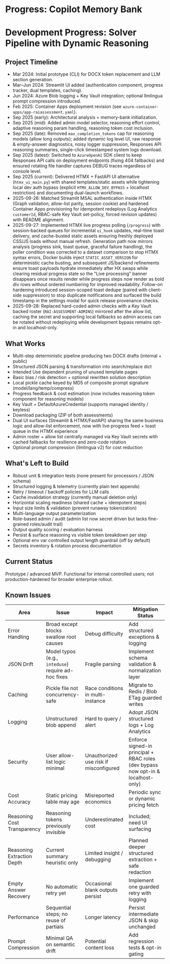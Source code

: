 # Progress: Copilot Memory Bank

# Development Progress: Solver Pipeline with Dynamic Reasoning

## Project Timeline

- Mar 2024: Initial prototype (CLI) for DOCX token replacement and LLM section generation.
- Mar–Jun 2024: Streamlit UI added (authentication component, progress tracker, dual templates, caching).
- Jun 2024: Azure Blob logging + Key Vault integration; optional llmlingua prompt compression introduced.
- Feb 2025: Container Apps deployment revision (see `azure-container-apps/app-raiassessment.yaml`).
- Sep 2025 (early): Architectural analysis + memory-bank initialization.
- Sep 2025 (mid): Added admin model selector, reasoning effort control, adaptive reasoning param handling, reasoning token cost inclusion.
- Sep 2025 (late): Removed `max_completion_tokens` cap for reasoning models (allow long outputs); added dynamic log level UI, raw response & empty-answer diagnostics, noisy logger suppression, Responses API reasoning summaries, single-click timestamped system logs download.
- Sep 2025 (latest): Switched to `AzureOpenAI` SDK client to keep Responses API calls on deployment endpoints (fixing 404 fallbacks) and ensured rotating file handler captures DEBUG traces regardless of console level.
- Sep 2025 (current): Delivered HTMX + FastAPI UI alternative (`htmx_ui_main.py`) with shared templates/static assets while tightening local dev auth bypass (explicit `HTMX_ALLOW_DEV_BYPASS` + localhost restriction) and documenting dual-launch workflows.
- 2025-09-26: Matched Streamlit MSAL authentication inside HTMX (Graph validation, allow-list parity, session cookie) and hardened Container Apps provisioning for idempotent redeploys (Log Analytics `customerId`, RBAC-safe Key Vault set-policy, forced revision updates) with README alignment.
- 2025-09-27: Implemented HTMX live progress polling (`/progress`) with session-backed queues for incremental `ui_hook` updates, real-time toast delivery, and cache-busted static assets ensuring freshly deployed CSS/JS loads without manual refresh. Generation path now mirrors analysis (progress sink, toast queue, graceful failure handling), the poller condition was corrected to a dataset comparison to stop HTMX syntax errors, Docker builds inject `STATIC_ASSET_VERSION` for deterministic cache busting, and subsequent JS/backend refinements ensure toast payloads hydrate immediately after HX swaps while clearing residual progress state so the "Live processing" banner disappears once results render while progress steps now render as bold div rows without ordered numbering for improved readability. Follow-on hardening introduced session-scoped toast dedupe (paired with client-side suppression) to stop duplicate notifications and surfaced the build timestamp in the settings modal for quick release provenance checks.
- 2025-09-28: Replaced hard-coded admin checks with a Key Vault backed roster (`RAI-ASSESSMENT-ADMINS`) mirrored after the allow list, caching the secret and supporting local fallbacks so admin access can be rotated without redeploying while development bypass remains opt-in and localhost-only.

## What Works

- Multi-step deterministic pipeline producing two DOCX drafts (internal + public)
- Structured JSON parsing & transformation into search/replace dict
- Intended Use dependent pruning of unused template pages
- Basic bias / risk detection + optional rewritten solution description
- Local pickle cache keyed by MD5 of composite prompt signature (model/lang/temp/compress)
- Progress feedback & cost estimation (now includes reasoning token component for reasoning models)
- Key Vault + DefaultAzureCredential (supports managed identity / keyless)
- Download packaging (ZIP of both assessments)
- Dual UI surfaces (Streamlit & HTMX/FastAPI) sharing the same business logic and allow-list enforcement, now with live progress feed + toast queue in the HTMX experience
- Admin roster + allow list centrally managed via Key Vault secrets with cached fallbacks for resilience and zero-code rotation
- Optional prompt compression (llmlingua v2) for cost reduction

## What's Left to Build

- Robust unit & integration tests (none present for processors / JSON schema)
- Structured logging & telemetry (currently plain text appends)
- Retry / timeout / backoff policies for LLM calls
- Cache invalidation strategy (currently manual deletion only)
- Horizontal scaling readiness (shared cache + idempotent steps)
- Input size limits & validation (prevent runaway tokenization)
- Multi-language output parameterization
- Role-based admin / audit (admin list now secret driven but lacks fine-grained roles/audit trail)
- Output quality scoring / evaluation harness
- Persist & surface reasoning vs visible token breakdown per step
- Optional env var controlled output length guardrail (off by default)
- Secrets inventory & rotation process documentation

## Current Status

Prototype / advanced MVP. Functional for internal controlled users; not production-hardened for broader enterprise rollout.

## Known Issues

| Area | Issue | Impact | Mitigation Status |
|------|-------|--------|-------------------|
| Error Handling | Broad except blocks swallow root causes | Debug difficulty | Add structured exceptions & logging |
| JSON Drift | Model typos (e.g., `inteduse`) require ad-hoc fixes | Fragile parsing | Implement schema validation & normalization layer |
| Caching | Pickle file not concurrency-safe | Race conditions in multi-instance | Migrate to Redis / Blob ETag guarded writes |
| Logging | Unstructured blob append | Hard to query / alert | Adopt JSON structured logs + Log Analytics |
| Security | User allow-list logic minimal | Unauthorized use risk if misconfigured | Enforce signed-in principal + RBAC roles (dev bypass now opt-in & localhost-only) |
| Cost Accuracy | Static pricing table may age | Misreported economics | Periodic sync or dynamic pricing fetch |
| Reasoning Cost Transparency | Reasoning tokens previously invisible | Underestimated cost | Included; need UI surfacing |
| Reasoning Extraction Depth | Current summary heuristic only | Limited insight / debugging | Planned deeper structured extraction + safe redaction |
| Empty Answer Recovery | No automatic retry yet | Occasional blank outputs persist | Implement one guarded retry with logging |
| Performance | Sequential steps; no reuse of partials | Longer latency | Persist intermediate JSON & skip unchanged |
| Prompt Compression | Minimal QA on semantic drift | Potential content loss | Add regression tests & opt-in gating |
